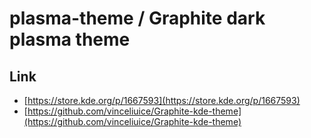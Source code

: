 

# plasma-theme / Graphite dark plasma theme


## Link

* [https://store.kde.org/p/1667593](https://store.kde.org/p/1667593)
* [https://github.com/vinceliuice/Graphite-kde-theme](https://github.com/vinceliuice/Graphite-kde-theme)
